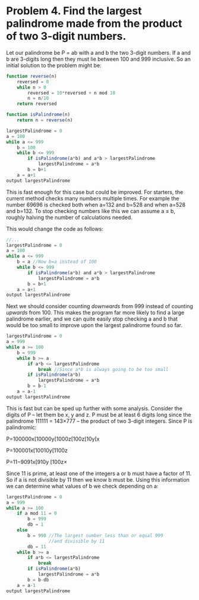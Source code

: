 # Problem 4. Find the largest palindrome made from the product of two 3-digit numbers.

Let our palindrome be P = ab with a and b the two 3-digit numbers. If a and b
are 3-digits long then they must lie between 100 and 999 inclusive. So an
initial solution to the problem might be:
```javascript
function reverse(n)
    reversed = 0
    while n > 0
        reversed = 10*reversed + n mod 10
        n = n/10
    return reversed

function isPalindrome(n)
    return n = reverse(n)

largestPalindrome = 0
a = 100
while a <= 999
    b = 100
    while b <= 999
        if isPalindrome(a*b) and a*b > largestPalindrome
            largestPalindrome = a*b
        b = b+1
    a = a+1
output largestPalindrome
```
This is fast enough for this case but could be improved. For starters, the
current method checks many numbers multiple times. For example the
number 69696 is checked both when a=132 and b=528 and when a=528 and
b=132. To stop checking numbers like this we can assume a ≤ b, roughly
halving the number of calculations needed.

This would change the code as follows:
```javascript
//...
largestPalindrome = 0
a = 100
while a <= 999
    b = a //Now b=a instead of 100
    while b <= 999
        if isPalindrome(a*b) and a*b > largestPalindrome
            largestPalindrome = a*b
        b = b+1
    a = a+1
output largestPalindrome
```
Next we should consider counting *downwards* from 999 instead of counting
*upwards* from 100. This makes the program far more likely to find a large
palindrome earlier, and we can quite easily stop checking a and b that would
be too small to improve upon the largest palindrome found so far.
```javascript
largestPalindrome = 0
a = 999
while a >= 100
    b = 999
    while b >= a
        if a*b <= largestPalindrome
            break //Since a*b is always going to be too small
        if isPalindrome(a*b)
            largestPalindrome = a*b
        b = b-1
    a = a-1
output largestPalindrome
```
This is fast but can be sped up further with some analysis. Consider the digits
of P – let them be x, y and z. P must be at least 6 digits long since the
palindrome 111111 = 143×777 – the product of two 3-digit integers. Since P is
palindromic:

P=100000x10000y1000z100z10yx

P=100001x10010y1100z

P=119091x910y 100z

Since 11 is prime, at least one of the integers a or b must have a factor of 11.
So if a is not divisible by 11 then we know b must be. Using this information
we can determine what values of b we check depending on a:
```javascript
largestPalindrome = 0
a = 999
while a >= 100
    if a mod 11 = 0
        b = 999
        db = 1
    else
        b = 990 //The largest number less than or equal 999
                //and divisible by 11
        db = 11
    while b >= a
        if a*b <= largestPalindrome
            break
        if isPalindrome(a*b)
            largestPalindrome = a*b
        b = b-db
    a = a-1
output largestPalindrome
```